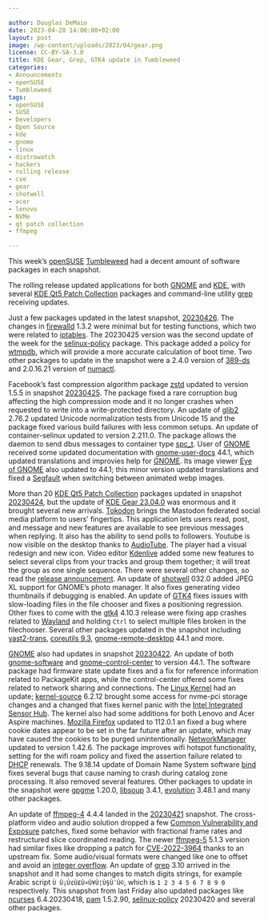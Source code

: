 ```yaml
---

author: Douglas DeMaio 
date: 2023-04-28 14:00:00+02:00
layout: post
image: /wp-content/uploads/2023/04/gear.png
license: CC-BY-SA-3.0
title: KDE Gear, Grep, GTK4 update in Tumbleweed
categories:
- Announcements
- openSUSE
- Tumbleweed
tags:
- openSUSE
- SUSE
- Developers
- Open Source
- kde
- gnome
- linux
- distrowatch
- hackers
- rolling release
- cve
- gear
- shotwell
- acer
- lenovo
- NVMe
- qt patch collection
- ffmpeg

---
```


This week’s [openSUSE](https://get.opensuse.org/) [Tumbleweed](https://get.opensuse.org/tumbleweed/) had a decent amount of software packages in each snapshot. 

The rolling release updated applications for both [GNOME](https://www.gnome.org/) and [KDE](https://kde.org), with several [KDE Qt5 Patch Collection](https://community.kde.org/Qt5PatchCollection) packages and command-line utility [grep](https://www.gnu.org/software/grep/) receiving updates.

Just a few packages updated in the latest snapshot, [20230426](https://lists.opensuse.org/archives/list/factory@lists.opensuse.org/thread/H3G7QEVVHK46FPCMC5OPEG5PCXBVTQPF/). The changes in [firewalld](https://firewalld.org/) 1.3.2 were minimal but for testing functions, which two were related to [iptables](http://git.netfilter.org/iptables/). The 20230425 version was the second update of the week for the [selinux-policy](https://build.opensuse.org/package/show/security:SELinux/selinux-policy) package. This package added a policy for [wtmpdb](https://build.opensuse.org/package/show/openSUSE:Factory/wtmpdb), which will provide a more accurate calculation of boot time. Two other packages to update in the snapshot were a 2.4.0 version of [389-ds](https://en.wikipedia.org/wiki/389_Directory_Server) and 2.0.16.21 version of [numactl](https://github.com/numactl/numactl).

Facebook’s fast compression algorithm package [zstd](https://facebook.github.io/zstd/) updated to version 1.5.5 in snapshot [20230425](https://lists.opensuse.org/archives/list/factory@lists.opensuse.org/thread/FDGE2TTG45XHQFIFT2YHW57B6BQQO2OY/). The package fixed a rare corruption bug affecting the high compression mode and it no longer crashes when requested to write into a write-protected directory. An update of [glib2](https://wiki.gnome.org/Projects/GLib) 2.76.2 updated Unicode normalization tests from Unicode 15 and the package fixed various build failures with less common setups. An update of container-selinux updated to version 2.211.0. The package allows the daemon to send dbus messages to container type [spc_t](https://danwalsh.livejournal.com/74754.html?). User of [GNOME](https://www.gnome.org/) received some updated documentation with    [gnome-user-docs](https://gitlab.gnome.org/GNOME/gnome-user-docs) 44.1, which updated translations and improvies help for [GNOME](https://www.gnome.org/). Its image viewer [Eye of GNOME](https://wiki.gnome.org/Apps/EyeOfGnome) also updated to 44.1; this minor version updated translations and fixed a [Segfault](https://en.wikipedia.org/wiki/Segmentation_fault) when switching between animated webp images.

More than 20 [KDE Qt5 Patch Collection](https://community.kde.org/Qt5PatchCollection) packages updated in snapshot [20230424](https://lists.opensuse.org/archives/list/factory@lists.opensuse.org/thread/SZ3XOF5GUP3S7CLHCTI4GIPJCH6PWB52/), but the update of [KDE Gear 23.04.0](https://kde.org/announcements/gear/23.04.0/) was enormous and it brought several new arrivals. [Tokodon](https://apps.kde.org/tokodon/) brings the Mastodon federated social media platform to users’ fingertips. This application lets users read, post, and message and new features are available to see previous messages when replying. It also has the ability to send polls to followers. Youtube is now visible on the desktop thanks to [AudioTube](https://apps.kde.org/audiotube/). The player had a visual redesign and new icon. Video editor [Kdenlive](https://kdenlive.org/en/) added some new features to select several clips from your tracks and group them together; it will treat the group as one single sequence. There were several other changes, so read the [release announcement](https://kde.org/announcements/gear/23.04.0/). An update of  [shotwell](https://gitlab.gnome.org/GNOME/shotwell) 032.0 added JPEG XL support for GNOME’s photo manager. It also fixes generating video thumbnails if debugging is enabled. An update of [GTK4](https://www.gtk.org/) fixes issues with slow-loading files in the file chooser and fixes a positioning regression. Other fixes to come with the [gtk4](https://www.gtk.org/) 4.10.3 release were fixing app crashes related to [Wayland](https://wayland.freedesktop.org/) and holding `Ctrl` to select multiple files broken in the filechooser. Several other packages updated in the snapshot including [yast2-trans](https://software.opensuse.org/package/yast2-trans), [coreutils 9.3](https://www.gnu.org/software/coreutils/manual/coreutils.html), [gnome-remote-desktop](https://gitlab.gnome.org/GNOME/gnome-remote-desktop)  44.1 and more.

[GNOME](https://www.gnome.org/) also had updates in snapshot [20230422](https://lists.opensuse.org/archives/list/factory@lists.opensuse.org/thread/MH7RC4XX2WTH2VLGWUHH2MYVPHMZEDCS/). An update of both [gnome-software](https://gitlab.gnome.org/GNOME/gnome-software) and [gnome-control-center](https://gitlab.gnome.org/GNOME/gnome-control-center) to version 44.1. The software package had firmware state update fixes and a fix for reference information related to PackageKit apps, while the control-center offered some fixes related to network sharing and connections. The [Linux Kernel](https://www.kernel.org/) had an update; [kernel-source](https://www.kernel.org/) 6.2.12 brought some access for nvme-pci storage changes and a changed that fixes kernel panic with the [Intel Integrated Sensor Hub](https://docs.kernel.org/hid/intel-ish-hid.html). The kernel also had some additions for both Lenovo and Acer Aspire machines. [Mozilla Firefox](https://www.mozilla.org) updated to 112.0.1 an fixed a bug where cookie dates appear to be set in the far future after an update, which may have caused the cookies to be purged unintentionally. [NetworkManager](https://networkmanager.dev/) updated to version 1.42.6. The package improves wifi hotspot functionality, setting for the wifi roam policy and fixed the assertion failure related to [DHCP](https://en.wikipedia.org/wiki/Dynamic_Host_Configuration_Protocol) renewals. The 9.18.14 update of Domain Name System software [bind](https://bind9.readthedocs.io) fixes several bugs that cause naming to crash during catalog zone processing. It also removed several features. Other packages to update in the snapshot were  [gpgme](https://gnupg.org/software/gpgme/index.html) 1.20.0, [libsoup](https://gitlab.gnome.org/GNOME/libsoup.git) 3.4.1, [evolution](https://wiki.gnome.org/Apps/Evolution) 3.48.1 and many other packages.

An update of [ffmpeg-4](https://www.ffmpeg.org/) 4.4.4 landed in the [20230421](https://lists.opensuse.org/archives/list/factory@lists.opensuse.org/thread/6GFTUCMK6XB4EONQ6CRS4Y7DKJBVP4GA/) snapshot. The cross-platform video and audio solution dropped a few [Common Vulnerability and Exposure](https://en.wikipedia.org/wiki/Common_Vulnerabilities_and_Exposures) patches, fixed some behavior with fractional frame rates  and restructured slice coordinated reading. The newer [ffmpeg-5](https://www.ffmpeg.org/) 5.1.3 version had similar fixes like dropping a patch for [CVE-2022-3964](https://www.suse.com/security/cve/CVE-2022-3964.html) thanks to an upstream fix. Some audio/visual formats were changed like one to offset and avoid an [integer overflow](https://en.wikipedia.org/wiki/Integer_overflow). An update of [grep](https://www.gnu.org/software/grep/) 3.10 arrived in the snapshot and it had some changes to match digits strings, for example Arabic script `Ù Ù¡Ù¢Ù£Ù¤Ù¥Ù¦Ù§Ù¨Ù©`, which is `1 2 3 4 5 6 7 8 9 0` respectively. This snapshot from last Friday also updated packages like [ncurses](https://en.wikipedia.org/wiki/Ncurses)  6.4.20230418, [pam](https://github.com/linux-pam/linux-pam) 1.5.2.90, [selinux-policy](https://build.opensuse.org/package/show/security:SELinux/selinux-policy) 20230420 and several other packages.

<meta name="openSUSE, Tumbleweed, Developers, sysadmin, user, Open Source, rolling release, gamers, superuser, distrowatch, hacker, Linux, Kernel, gnome, kde, gear, ruby, firefox, bind, nvme, llvm, gcc, shotwell, ffmpeg, lenovo, acer" content="HTML,CSS,XML,JavaScript">
